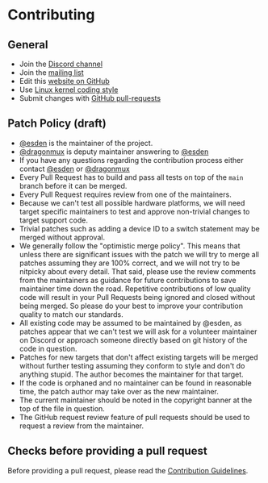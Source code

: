 # Contributing

## General

* Join the [Discord channel](https://discord.gg/P7FYThy)
* Join the [mailing list](http://sourceforge.net/p/blackmagicdebug/mailman/)
* Edit this [website on GitHub](https://github.com/blackmagic-debug/black-magic-org)
* Use [Linux kernel coding style](https://www.kernel.org/doc/html/latest/process/coding-style.html)
* Submit changes with [GitHub pull-requests](https://guides.github.com/introduction/flow/)

## Patch Policy (draft)

* [@esden](https://github.com/esden) is the maintainer of the project.
* [@dragonmux](https://github.com/dragonmux) is deputy maintainer answering to [@esden](https://github.com/esden)
* If you have any questions regarding the contribution process either contact [@esden](https://github.com/esden) or [@dragonmux](https://github.com/dragonmux)
* Every Pull Request has to build and pass all tests on top of the `main` branch before it can be merged.
* Every Pull Request requires review from one of the maintainers.
* Because we can't test all possible hardware platforms, we will need target specific maintainers to test and approve non-trivial changes to target support code.
* Trivial patches such as adding a device ID to a switch statement may be merged without approval.
* We generally follow the "optimistic merge policy". This means that unless there are significant issues with the patch we will try to merge all patches assuming they are 100% correct, and we will not try to be nitpicky about every detail. That said, please use the review comments from the maintainers as guidance for future contributions to save maintainer time down the road. Repetitive contributions of low quality code will result in your Pull Requests being ignored and closed without being merged. So please do your best to improve your contribution quality to match our standards.
* All existing code may be assumed to be maintained by @esden, as patches appear that we can't test we will ask for a volunteer maintainer on Discord or approach someone directly based on git history of the code in question.
* Patches for new targets that don't affect existing targets will be merged
without further testing assuming they conform to style and don't do anything stupid.  The author becomes the maintainer for that target.
* If the code is orphaned and no maintainer can be found in reasonable time, the patch author may take over as the new maintainer.
* The current maintainer should be noted in the copyright banner at the top of the file in question.
* The GitHub request review feature of pull requests should be used to request a review from the maintainer.

## Checks before providing a pull request

Before providing a pull request, please read the [Contribution Guidelines](https://github.com/blackmagic-debug/blackmagic/blob/main/CONTRIBUTING.md).
